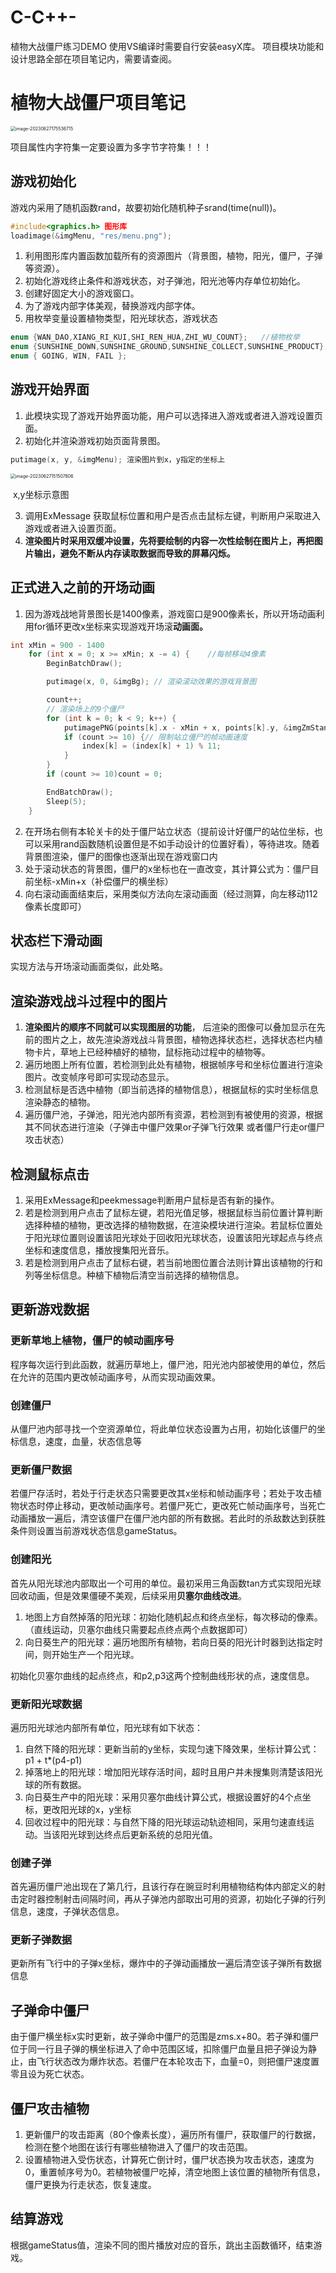 # C-C++-
植物大战僵尸练习DEMO
使用VS编译时需要自行安装easyX库。
项目模块功能和设计思路全部在项目笔记内，需要请查阅。
# 植物大战僵尸项目笔记

<img src="C:\Users\Ve\AppData\Roaming\Typora\typora-user-images\image-20230627175536715.png" alt="image-20230627175536715" style="zoom:50%;" />

项目属性内字符集一定要设置为多字节字符集！！！

## 游戏初始化

游戏内采用了随机函数rand，故要初始化随机种子srand(time(null))。

```c++
#include<graphics.h> 图形库
loadimage(&imgMenu, "res/menu.png");
```

1. 利用图形库内置函数加载所有的资源图片（背景图，植物，阳光，僵尸，子弹等资源）。
2. 初始化游戏终止条件和游戏状态，对子弹池，阳光池等内存单位初始化。
3. 创建好固定大小的游戏窗口。
4. 为了游戏内部字体美观，替换游戏内部字体。 
5. 用枚举变量设置植物类型，阳光球状态，游戏状态

```C++
enum {WAN_DAO,XIANG_RI_KUI,SHI_REN_HUA,ZHI_WU_COUNT};	//植物枚举
enum {SUNSHINE_DOWN,SUNSHINE_GROUND,SUNSHINE_COLLECT,SUNSHINE_PRODUCT};  //阳光球状态枚举
enum { GOING, WIN, FAIL };
```



## 游戏开始界面

1. 此模块实现了游戏开始界面功能，用户可以选择进入游戏或者进入游戏设置页面。
2. 初始化并渲染游戏初始页面背景图。

```c++
putimage(x, y, &imgMenu); 渲染图片到x，y指定的坐标上
```

<img src="C:\Users\Ve\AppData\Roaming\Typora\typora-user-images\image-20230627151507806.png" alt="image-20230627151507806" style="zoom:50%;" />

​																							x,y坐标示意图

3. 调用ExMessage 获取鼠标位置和用户是否点击鼠标左键，判断用户采取进入游戏或者进入设置页面。
4. **渲染图片时采用双缓冲设置，先将要绘制的内容一次性绘制在图片上，再把图片输出，避免不断从内存读取数据而导致的屏幕闪烁。**

## 正式进入之前的开场动画

1. 因为游戏战地背景图长是1400像素，游戏窗口是900像素长，所以开场动画利用for循环更改x坐标来实现游戏开场滚**动画面。** 

```C++
int xMin = 900 - 1400
    for (int x = 0; x >= xMin; x -= 4) {	//每帧移动4像素
        BeginBatchDraw();

        putimage(x, 0, &imgBg); // 渲染滚动效果的游戏背景图

        count++;
        // 渲染场上的9个僵尸
        for (int k = 0; k < 9; k++) {
            putimagePNG(points[k].x - xMin + x, points[k].y, &imgZmStand[index[k]]);
            if (count >= 10) {// 限制站立僵尸的帧动画速度
                index[k] = (index[k] + 1) % 11;
            }
        }
        if (count >= 10)count = 0;

        EndBatchDraw();
        Sleep(5);
    }
```

2. 在开场右侧有本轮关卡的处于僵尸站立状态（提前设计好僵尸的站位坐标，也可以采用rand函数随机设置但是不如手动设计的位置好看），等待进攻。随着背景图渲染，僵尸的图像也逐渐出现在游戏窗口内
3. 处于滚动状态的背景图，僵尸的x坐标也在一直改变，其计算公式为：僵尸目前坐标-xMin+x（补偿僵尸的横坐标）
4. 向右滚动画面结束后，采用类似方法向左滚动画面（经过测算，向左移动112像素长度即可）

## 状态栏下滑动画

实现方法与开场滚动画面类似，此处略。

## 渲染游戏战斗过程中的图片

1. **渲染图片的顺序不同就可以实现图层的功能**， 后渲染的图像可以叠加显示在先前的图片之上，故先渲染游戏战斗背景图，植物选择状态栏，选择状态栏内植物卡片，草地上已经种植好的植物，鼠标拖动过程中的植物等。
2. 遍历地图上所有位置，若检测到此处有植物，根据帧序号和坐标位置进行渲染图片。改变帧序号即可实现动态显示。
3. 检测鼠标是否选中植物（即当前选择的植物信息），根据鼠标的实时坐标信息渲染静态的植物。
4. 遍历僵尸池，子弹池，阳光池内部所有资源，若检测到有被使用的资源，根据其不同状态进行渲染（子弹击中僵尸效果or子弹飞行效果 或者僵尸行走or僵尸攻击状态）

## 检测鼠标点击

1. 采用ExMessage和peekmessage判断用户鼠标是否有新的操作。
2. 若是检测到用户点击了鼠标左键，若阳光值足够，根据鼠标当前位置计算判断选择种植的植物，更改选择的植物数据，在渲染模块进行渲染。若鼠标位置处于阳光球位置则设置该阳光球处于回收阳光球状态，设置该阳光球起点与终点坐标和速度信息，播放搜集阳光音乐。
3. 若是检测到用户点击了鼠标右键，若当前地图位置合法则计算出该植物的行和列等坐标信息。种植下植物后清空当前选择的植物信息。

## 更新游戏数据

### 更新草地上植物，僵尸的帧动画序号

程序每次运行到此函数，就遍历草地上，僵尸池，阳光池内部被使用的单位，然后在允许的范围内更改帧动画序号，从而实现动画效果。

### 创建僵尸

从僵尸池内部寻找一个空资源单位，将此单位状态设置为占用，初始化该僵尸的坐标信息，速度，血量，状态信息等

### 更新僵尸数据

若僵尸存活时，若处于行走状态只需要更改其x坐标和帧动画序号；若处于攻击植物状态时停止移动，更改帧动画序号。若僵尸死亡，更改死亡帧动画序号，当死亡动画播放一遍后，清空该僵尸在僵尸池内部的所有数据。若此时的杀敌数达到获胜条件则设置当前游戏状态信息gameStatus。

### 创建阳光

首先从阳光球池内部取出一个可用的单位。最初采用三角函数tan方式实现阳光球回收动画，但是效果僵硬不美观，后续采用**贝塞尔曲线改进**。

1. 地图上方自然掉落的阳光球：初始化随机起点和终点坐标，每次移动的像素。（直线运动，贝塞尔曲线只需要起点终点两个点数据即可）
2. 向日葵生产的阳光球：遍历地图所有植物，若向日葵的阳光计时器到达指定时间，则开始生产一个阳光球。

初始化贝塞尔曲线的起点终点，和p2,p3这两个控制曲线形状的点，速度信息。

### 更新阳光球数据

遍历阳光球池内部所有单位，阳光球有如下状态：

1. 自然下降的阳光球：更新当前的y坐标，实现匀速下降效果，坐标计算公式：p1 + t*(p4-p1)
2. 掉落地上的阳光球：增加阳光球存活时间，超时且用户并未搜集则清楚该阳光球的所有数据。
3. 向日葵生产中的阳光球：采用贝塞尔曲线计算公式，根据设置好的4个点坐标，更改阳光球的x，y坐标
4. 回收过程中的阳光球：与自然下降的阳光球运动轨迹相同，采用匀速直线运动。当该阳光球到达终点后更新系统的总阳光值。

### 创建子弹

首先遍历僵尸池出现在了第几行，且该行存在豌豆时利用植物结构体内部定义的射击定时器控制射击间隔时间，再从子弹池内部取出可用的资源，初始化子弹的行列信息，速度，子弹状态信息。

### 更新子弹数据

更新所有飞行中的子弹x坐标，爆炸中的子弹动画播放一遍后清空该子弹所有数据信息

## 子弹命中僵尸

由于僵尸横坐标x实时更新，故子弹命中僵尸的范围是zms.x+80。若子弹和僵尸位于同一行且子弹的横坐标进入了命中范围区域，扣除僵尸血量且把子弹设为静止，由飞行状态改为爆炸状态。若僵尸在本轮攻击下，血量=0，则把僵尸速度置零且设为死亡状态。

## 僵尸攻击植物

1. 更新僵尸的攻击距离（80个像素长度），遍历所有僵尸，获取僵尸的行数据，检测在整个地图在该行有哪些植物进入了僵尸的攻击范围。
2. 设置植物进入受伤状态，计算死亡倒计时，僵尸状态换为攻击状态，速度为0，重置帧序号为0。若植物被僵尸吃掉，清空地图上该位置的植物所有信息，僵尸更换为行走状态，恢复速度。

## 结算游戏

根据gameStatus值，渲染不同的图片播放对应的音乐，跳出主函数循环，结束游戏。
